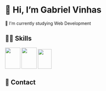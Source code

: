 <h1> 👋 Hi, I’m Gabriel Vinhas </h1> 

📘 I'm currently studying Web Development <br>

<h2>👨‍💻 Skills </h2>

<img height="70px" width="50px" src="https://cdn.jsdelivr.net/gh/devicons/devicon/icons/html5/html5-original-wordmark.svg" /> <img height="70px" width="50px" src="https://cdn.jsdelivr.net/gh/devicons/devicon/icons/css3/css3-original-wordmark.svg" /> <img height="65px" width="45px" src="https://cdn.jsdelivr.net/gh/devicons/devicon/icons/javascript/javascript-original.svg" />


<h2> 📱 Contact </h2>

<a href="mailto:gabrielvinhas784@hotmail.com" target="_blank"><img src="https://img.shields.io/badge/Gmail-D14836?style=for-the-badge&logo=gmail&logoColor=white" alt=""></a>
<a href="https://www.linkedin.com/in/gabriel-vinhas-14282922a/" target="_blank"><img src="https://img.shields.io/badge/LinkedIn-0077B5?style=for-the-badge&logo=linkedin&logoColor=white" alt=""></a>
<a href="https://www.instagram.com/gabrielvinhas_" target="_blank"><img src="https://img.shields.io/badge/Instagram-E4405F?style=for-the-badge&logo=instagram&logoColor=white" alt=""></a>
